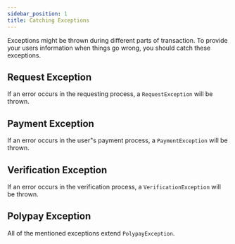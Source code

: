 ```yaml
---
sidebar_position: 1
title: Catching Exceptions
---
```


Exceptions might be thrown during different parts of transaction. To provide your users information when things go wrong, you should catch these exceptions.

## Request Exception

If an error occurs in the requesting process, a `RequestException` will be thrown.

## Payment Exception

If an error occurs in the user"s payment process, a `PaymentException` will be thrown.

## Verification Exception

If an error occurs in the verification process, a `VerificationException` will be thrown.

## Polypay Exception

All of the mentioned exceptions extend `PolypayException`.